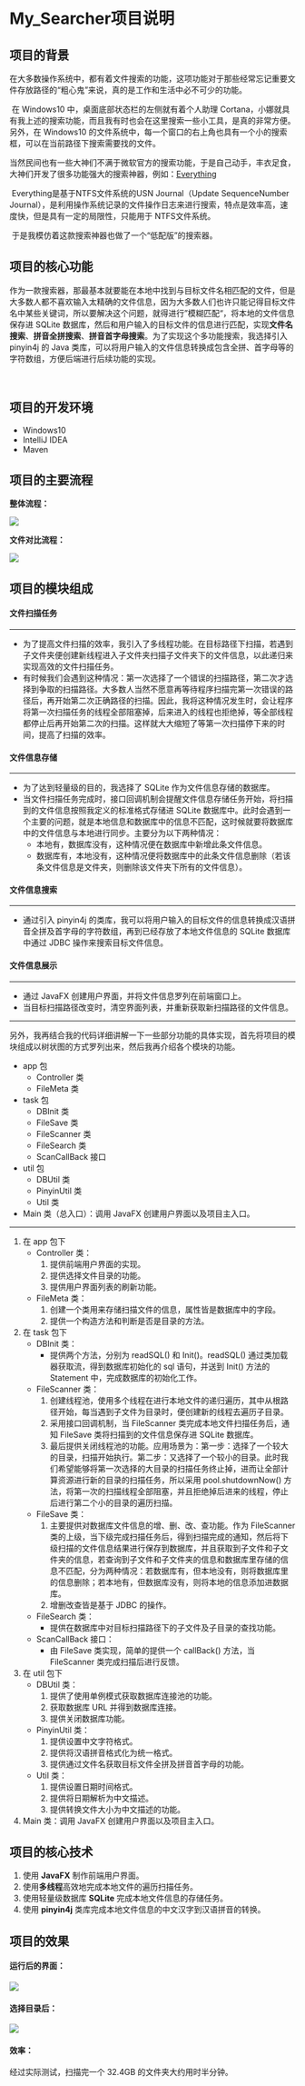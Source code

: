 # My_Searcher项目说明

## 项目的背景

​		在大多数操作系统中，都有着文件搜索的功能，这项功能对于那些经常忘记重要文件存放路径的“粗心鬼”来说，真的是工作和生活中必不可少的功能。

​		在 Windows10 中，桌面底部状态栏的左侧就有着个人助理 Cortana，小娜就具有我上述的搜索功能，而且我有时也会在这里搜索一些小工具，是真的非常方便。另外，在 Windows10 的文件系统中，每一个窗口的右上角也具有一个小的搜索框，可以在当前路径下搜索需要找的文件。

​		当然民间也有一些大神们不满于微软官方的搜索功能，于是自己动手，丰衣足食，大神们开发了很多功能强大的搜索神器，例如：[Everything](https://www.voidtools.com/zh-cn/)

​	Everything是基于NTFS文件系统的USN Journal（Update SequenceNumber Journal），是利用操作系统记录的文件操作日志来进行搜索，特点是效率高，速度快，但是具有一定的局限性，只能用于
NTFS文件系统。

​		于是我模仿着这款搜索神器也做了一个“低配版”的搜索器。



## 项目的核心功能

​		作为一款搜索器，那最基本就要能在本地中找到与目标文件名相匹配的文件，但是大多数人都不喜欢输入太精确的文件信息，因为大多数人们也许只能记得目标文件名中某些关键词，所以要解决这个问题，就得进行”模糊匹配“，将本地的文件信息保存进 SQLite 数据库，然后和用户输入的目标文件的信息进行匹配，实现**文件名搜索**、**拼音全拼搜索**、**拼音首字母搜索**。为了实现这个多功能搜索，我选择引入 pinyin4j 的 Java 类库，可以将用户输入的文件信息转换成包含全拼、首字母等的字符数组，方便后端进行后续功能的实现。

​		

## 项目的开发环境

- Windows10
- IntelliJ IDEA
- Maven



## 项目的主要流程

**整体流程：**

<img src="C:\Users\10943\AppData\Roaming\Typora\typora-user-images\image-20200309222535782.png" />



**文件对比流程：**

<img src="C:\Users\10943\AppData\Roaming\Typora\typora-user-images\image-20200309222603652.png" />





## 项目的模块组成

#### 文件扫描任务

------

- 为了提高文件扫描的效率，我引入了多线程功能。在目标路径下扫描，若遇到子文件夹便创建新线程进入子文件夹扫描子文件夹下的文件信息，以此递归来实现高效的文件扫描任务。
- 有时候我们会遇到这种情况：第一次选择了一个错误的扫描路径，第二次才选择到争取的扫描路径。大多数人当然不愿意再等待程序扫描完第一次错误的路径后，再开始第二次正确路径的扫描。因此，我将这种情况发生时，会让程序将第一次扫描任务的线程全部阻塞掉，后来进入的线程也拒绝掉，等全部线程都停止后再开始第二次的扫描。这样就大大缩短了等第一次扫描停下来的时间，提高了扫描的效率。



#### 文件信息存储

------

- 为了达到轻量级的目的，我选择了 SQLite 作为文件信息存储的数据库。
- 当文件扫描任务完成时，接口回调机制会提醒文件信息存储任务开始，将扫描到的文件信息按照我定义的标准格式存储进 SQLite 数据库中。此时会遇到一个主要的问题，就是本地信息和数据库中的信息不匹配，这时候就要将数据库中的文件信息与本地进行同步。主要分为以下两种情况：
  - 本地有，数据库没有，这种情况便在数据库中新增此条文件信息。
  - 数据库有，本地没有，这种情况便将数据库中的此条文件信息删除（若该条文件信息是文件夹，则删除该文件夹下所有的文件信息）。



#### 文件信息搜索

------

- 通过引入 pinyin4j 的类库，我可以将用户输入的目标文件的信息转换成汉语拼音全拼及首字母的字符数组，再到已经存放了本地文件信息的 SQLite 数据库中通过 JDBC 操作来搜索目标文件信息。



#### 文件信息展示

------

- 通过 JavaFX 创建用户界面，并将文件信息罗列在前端窗口上。
- 当目标扫描路径改变时，清空界面列表，并重新获取新扫描路径的文件信息。



------



​		另外，我再结合我的代码详细讲解一下一些部分功能的具体实现，首先将项目的模块组成以树状图的方式罗列出来，然后我再介绍各个模块的功能。

- app 包
  - Controller 类
  - FileMeta 类
- task 包
  - DBInit 类
  - FileSave 类
  - FileScanner 类
  - FileSearch 类
  - ScanCallBack 接口
- util 包
  - DBUtil 类
  - PinyinUtil 类
  - Util 类
- Main 类（总入口）：调用 JavaFX 创建用户界面以及项目主入口。

------

1. 在 app 包下
   - Controller 类：
     1. 提供前端用户界面的实现。
     2. 提供选择文件目录的功能。
     3. 提供用户界面列表的刷新功能。
   - FileMeta 类：
     1. 创建一个类用来存储扫描文件的信息，属性皆是数据库中的字段。
     2. 提供一个构造方法和判断是否是目录的方法。
2. 在 task 包下
   - DBInit 类：
     - 提供两个方法，分别为 readSQL() 和 Init()。readSQL() 通过类加载器获取流，得到数据库初始化的 sql 语句，并送到 Init() 方法的Statement 中，完成数据库的初始化工作。
   - FileScanner 类：
     1. 创建线程池，使用多个线程在进行本地文件的递归遍历，其中从根路径开始，每当遇到子文件为目录时，便创建新的线程去遍历子目录。
     2. 采用接口回调机制，当 FileScanner 类完成本地文件扫描任务后，通知 FileSave 类将扫描到的文件信息保存进 SQLite 数据库。
     3. 最后提供关闭线程池的功能。应用场景为：第一步：选择了一个较大的目录，扫描开始执行。第二步：又选择了一个较小的目录。此时我们希望能够将第一次选择的大目录的扫描任务终止掉，进而让全部计算资源进行新的目录的扫描任务，所以采用 pool.shutdownNow() 方法，将第一次的扫描线程全部阻塞，并且拒绝掉后进来的线程，停止后进行第二个小的目录的遍历扫描。
   - FileSave 类：
     1. 主要提供对数据库文件信息的增、删、改、查功能。作为 FileScanner 类的上级，当下级完成扫描任务后，得到扫描完成的通知，然后将下级扫描的文件信息结果进行保存到数据库，并且获取到子文件和子文件夹的信息，若查询到子文件和子文件夹的信息和数据库里存储的信息不匹配，分为两种情况：若数据库有，但本地没有，则将数据库里的信息删除；若本地有，但数据库没有，则将本地的信息添加进数据库。
     2. 增删改查皆是基于 JDBC 的操作。
   - FileSearch 类：
     - 提供在数据库中对目标扫描路径下的子文件及子目录的查找功能。
   - ScanCallBack 接口：
     - 由 FileSave 类实现，简单的提供一个 callBack() 方法，当 FileScanner 类完成扫描后进行反馈。
3. 在 util 包下
   - DBUtil 类：
     1. 提供了使用单例模式获取数据库连接池的功能。
     2. 获取数据库 URL 并得到数据库连接。
     3. 提供关闭数据库功能。
   - PinyinUtil 类：
     1. 提供设置中文字符格式。
     2. 提供将汉语拼音格式化为统一格式。
     3. 提供通过文件名获取目标文件全拼及拼音首字母的功能。
   - Util 类：
     1. 提供设置日期时间格式。
     2. 提供将日期解析为中文描述。
     3. 提供转换文件大小为中文描述的功能。
4. Main 类：调用 JavaFX 创建用户界面以及项目主入口。



## 项目的核心技术

1. 使用 **JavaFX** 制作前端用户界面。
2. 使用**多线程**高效地完成本地文件的遍历扫描任务。
3. 使用轻量级数据库 **SQLite** 完成本地文件信息的存储任务。
4. 使用 **pinyin4j** 类库完成本地文件信息的中文汉字到汉语拼音的转换。



## 项目的效果

#### 运行后的界面：

<img src="C:\Users\10943\Desktop\blog\项目\初始界面.png"/>



#### 选择目录后：

<img src="C:\Users\10943\Desktop\blog\项目\扫描结果.png"/>



#### 效率：

经过实际测试，扫描完一个 32.4GB 的文件夹大约用时半分钟。

